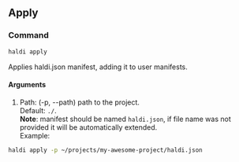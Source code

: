 ## Apply

### Command
```bash
haldi apply
```
Applies haldi.json manifest, adding it to user manifests.

#### Arguments
1. Path: (-p, --path) path to the project.  
  Default: ```./```.  
  __Note__: manifest should be named ```haldi.json```, if file name was not provided it will be automatically extended.  
  Example:
```bash
haldi apply -p ~/projects/my-awesome-project/haldi.json
```